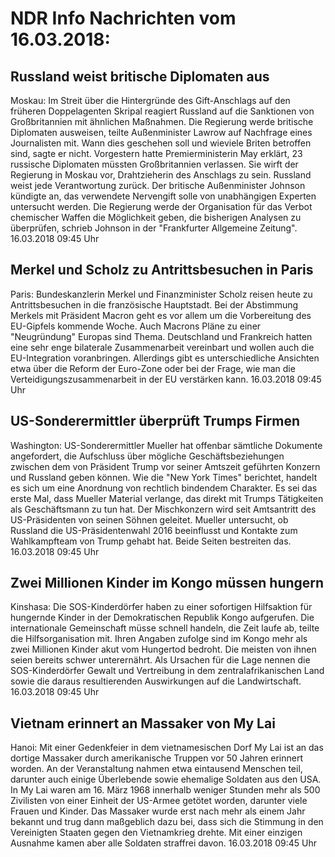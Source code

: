 # NDR Info Nachrichten vom 16.03.2018:


## Russland weist britische Diplomaten aus
Moskau: Im Streit über die Hintergründe des Gift-Anschlags auf den früheren Doppelagenten Skripal reagiert Russland auf die Sanktionen von Großbritannien mit ähnlichen Maßnahmen. Die Regierung werde britische Diplomaten ausweisen, teilte Außenminister Lawrow auf Nachfrage eines Journalisten mit. Wann dies geschehen soll und wieviele Briten betroffen sind, sagte er nicht. Vorgestern hatte Premierministerin May erklärt, 23 russische Diplomaten müssten Großbritannien verlassen. Sie wirft der Regierung in Moskau vor, Drahtzieherin des Anschlags zu sein. Russland weist jede Verantwortung zurück. Der britische Außenminister Johnson kündigte an, das verwendete Nervengift solle von unabhängigen Experten untersucht werden. Die Regierung werde der Organisation für das Verbot chemischer Waffen die Möglichkeit geben, die bisherigen Analysen zu überprüfen, schrieb Johnson in der "Frankfurter Allgemeine Zeitung". 16.03.2018 09:45 Uhr 

## Merkel und Scholz zu Antrittsbesuchen in Paris
Paris: Bundeskanzlerin Merkel und Finanzminister Scholz reisen heute zu Antrittsbesuchen in die französische Hauptstadt. Bei der Abstimmung Merkels mit Präsident Macron geht es vor allem um die Vorbereitung des EU-Gipfels kommende Woche. Auch Macrons Pläne zu einer "Neugründung" Europas sind Thema. Deutschland und Frankreich hatten eine sehr enge bilaterale Zusammenarbeit vereinbart und wollen auch die EU-Integration voranbringen. Allerdings gibt es unterschiedliche Ansichten etwa über die Reform der Euro-Zone oder bei der Frage, wie man die Verteidigungszusammenarbeit in der EU verstärken kann. 16.03.2018 09:45 Uhr 

## US-Sonderermittler überprüft Trumps Firmen
Washington: US-Sonderermittler Mueller hat offenbar sämtliche Dokumente angefordert, die Aufschluss über mögliche Geschäftsbeziehungen zwischen dem von Präsident Trump vor seiner Amtszeit geführten Konzern und Russland geben können. Wie die "New York Times" berichtet, handelt es sich um eine Anordnung von rechtlich bindendem Charakter. Es sei das erste Mal, dass Mueller Material verlange, das direkt mit Trumps Tätigkeiten als Geschäftsmann zu tun hat. Der Mischkonzern wird seit Amtsantritt des US-Präsidenten von seinen Söhnen geleitet. Mueller untersucht, ob Russland die US-Präsidentenwahl 2016 beeinflusst und Kontakte zum Wahlkampfteam von Trump gehabt hat. Beide Seiten bestreiten das. 16.03.2018 09:45 Uhr 

## Zwei Millionen Kinder im Kongo müssen hungern
Kinshasa: Die SOS-Kinderdörfer haben zu einer sofortigen Hilfsaktion für hungernde Kinder in der Demokratischen Republik Kongo aufgerufen. Die internationale Gemeinschaft müsse schnell handeln, die Zeit laufe ab, teilte die Hilfsorganisation mit. Ihren Angaben zufolge sind im Kongo mehr als zwei Millionen Kinder akut vom Hungertod bedroht. Die meisten von ihnen seien bereits schwer unterernährt. Als Ursachen für die Lage nennen die SOS-Kinderdörfer Gewalt und Vertreibung in dem zentralafrikanischen Land sowie die daraus resultierenden Auswirkungen auf die Landwirtschaft. 16.03.2018 09:45 Uhr 

## Vietnam erinnert an Massaker von My Lai
Hanoi: Mit einer Gedenkfeier in dem vietnamesischen Dorf My Lai ist an das dortige Massaker durch amerikanische Truppen vor 50 Jahren erinnert worden. An der Veranstaltung nahmen etwa eintausend Menschen teil, darunter auch einige Überlebende sowie ehemalige Soldaten aus den USA. In My Lai waren am 16. März 1968 innerhalb weniger Stunden mehr als 500 Zivilisten von einer Einheit der US-Armee getötet worden, darunter viele Frauen und Kinder. Das Massaker wurde erst nach mehr als einem Jahr bekannt und trug dann maßgeblich dazu bei, dass sich die Stimmung in den Vereinigten Staaten gegen den Vietnamkrieg drehte. Mit einer einzigen Ausnahme kamen aber alle Soldaten straffrei davon. 16.03.2018 09:45 Uhr 
